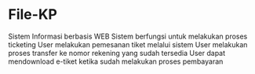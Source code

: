 # File-KP
Sistem Informasi berbasis WEB
Sistem berfungsi untuk melakukan proses ticketing
User melakukan pemesanan tiket melalui sistem 
User melakukan proses transfer ke nomor rekening yang sudah tersedia
User dapat mendownload e-tiket ketika sudah melakukan proses pembayaran
